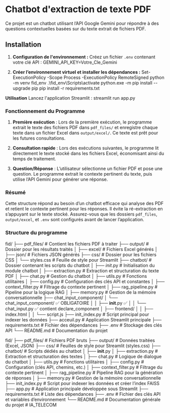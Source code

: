 # Chatbot d'extraction de texte PDF

Ce projet est un chatbot utilisant l’API Google Gemini pour répondre à des questions contextuelles basées sur du texte extrait de fichiers PDF.

## Installation

1. **Configuration de l'environnement :**
   Créez un fichier `.env` contenant votre clé API :
   GEMINI_API_KEY=Votre_Cle_Gemini

2. **Créer l’environnement virtuel et installer les dépendances :**
Set-ExecutionPolicy -Scope Process -ExecutionPolicy RemoteSigned
python -m venv fid_env
.\fid_env\Scripts\activate
python.exe -m pip install --upgrade pip
pip install -r requirements.txt

**Utilisation**
Lancez l'application Streamlit :
streamlit run app.py

### Fonctionnement du Programme

1. **Première exécution** : Lors de la première exécution, le programme extrait le texte des fichiers PDF dans `pdf_files/` et enregistre chaque texte dans un fichier Excel dans `output/excel/`. Ce texte est prêt pour les futures consultations.
  
2. **Consultation rapide** : Lors des exécutions suivantes, le programme lit directement le texte stocké dans les fichiers Excel, économisant ainsi du temps de traitement.
  
3. **Question/Réponse** : L’utilisateur sélectionne un fichier PDF et pose une question. Le programme extrait le contexte pertinent du texte, puis utilise l’API Gemini pour générer une réponse.

### Résumé

Cette structure répond au besoin d’un chatbot efficace qui analyse des PDF et retient le contexte pertinent pour les réponses. Il évite la ré-extraction en s’appuyant sur le texte stocké. Assurez-vous que les dossiers `pdf_files`, `output/excel`, et `.env` sont configurés avant de lancer l’application.

### Structure du programme

fid/
├── pdf_files/                      # Contient les fichiers PDF à traiter
├── output/                         # Dossier pour les résultats traités
│   ├── excel/                      # Fichiers Excel générés
│   ├── json/                       # Fichiers JSON générés
├── css/                            # Dossier pour les fichiers CSS
│   └── styles.css                  # Feuille de style pour Streamlit
├── chatbot/                        # Dossier contenant les scripts du chatbot
│   ├── _init_.py                 # Initialisation du module chatbot
│   ├── extraction.py               # Extraction et structuration du texte PDF
│   ├── chat.py                     # Gestion du chatbot
│   ├── utils.py                    # Fonctions utilitaires
│   ├── config.py                   # Configuration des clés API et constantes
│   ├── context_filter.py           # Filtrage du contexte pertinent
│   ├── rag_pipeline.py             # Pipeline pour la logique RAG
│   ├── memory.py                   # Gestion de la mémoire conversationnelle
├── chat_input_component/
│   └── chat_input_component/       ✅ OBLIGATOIRE
│   │   ├── __init__.py             ✅
│   │   └── chat_input.py           ✅ contient declare_component
│   ├── frontend/
│   │   ├── index.html
│   │   └── script.js
├── init_index.py                   # Script principal pour indexer les données
├── acceuil.py                          # Application Streamlit principale
├── requirements.txt                # Fichier des dépendances
├── .env                            # Stockage des clés API
└── README.md                       # Documentation du projet

fid/
├── pdf_files/                      # Fichiers PDF bruts
├── output/                         # Données traitées (Excel, JSON)
├── css/                            # Feuilles de style pour Streamlit (styles.css)
├── chatbot/                        # Scripts dédiés au chatbot
│   ├── __init__.py
│   ├── extraction.py               # Extraction et structuration des textes
│   ├── chat.py                     # Logique de dialogue du chatbot
│   ├── utils.py                    # Fonctions utilitaires
│   ├── config.py                   # Configuration (clés API, chemins, etc.)
│   ├── context_filter.py           # Filtrage du contexte pertinent
│   ├── rag_pipeline.py             # Pipeline RAG pour la génération de réponses
│   ├── memory.py                   # Gestion de la mémoire conversationnelle
├── init_index.py                   # Script pour indexer les données et créer l’index FAISS
├── app.py                          # Application principale développée sous Streamlit
├── requirements.txt                # Liste des dépendances
├── .env                          # Fichier des clés API et variables d’environnement
└── README.md                       # Documentation générale du projet
#   I A _ T E L E C O M 
 
 
